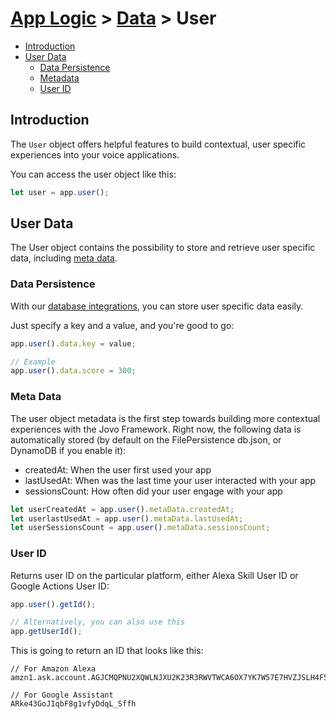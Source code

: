 # [App Logic](./) > [Data](README.md) > User

* [Introduction](#introduction)
* [User Data](#user-data)
  * [Data Persistence](#data-persistence)
  * [Metadata](#meta-data)
  * [User ID](#user-id)


## Introduction

The `User` object offers helpful features to build contextual, user specific experiences into your voice applications.

You can access the user object like this:

```javascript
let user = app.user();
```

## User Data

The User object contains the possibility to store and retrieve user specific data, including [meta data](#meta-data).

### Data Persistence

With our [database integrations](https://github.com/jovotech/jovo-framework-nodejs/tree/master/docs/06_integrations/databases), you can store user specific data easily.

Just specify a key and a value, and you're good to go: 

```javascript
app.user().data.key = value;

// Example
app.user().data.score = 300;
```


### Meta Data

The user object metadata is the first step towards building more contextual experiences with the Jovo Framework. Right now, the following data is automatically stored (by default on the FilePersistence db.json, or DynamoDB if you enable it):

* createdAt: When the user first used your app
* lastUsedAt: When was the last time your user interacted with your app
* sessionsCount: How often did your user engage with your app

```javascript
let userCreatedAt = app.user().metaData.createdAt; 
let userlastUsedAt = app.user().metaData.lastUsedAt; 
let userSessionsCount = app.user().metaData.sessionsCount;
```

### User ID

Returns user ID on the particular platform, either Alexa Skill User ID or Google Actions User ID:

```javascript
app.user().getId();

// Alternatively, you can also use this
app.getUserId();
```

This is going to return an ID that looks like this:

```
// For Amazon Alexa
amzn1.ask.account.AGJCMQPNU2XQWLNJXU2K23R3RWVTWCA6OX7YK7W57E7HVZJSLH4F5U2JOLYELR4PSDSFGSDSD32YHMRG36CUUAY3G5QI5QFNDZ44V5RG6SBN3GUCNTRHAVT5DSDSD334e34I37N3MP2GDCHO7LL2JL2LVN6UFJ6Q2GEVVKL5HNHOWBBD7ZQDQYWNHYR2BPPWJPTBPBXPIPBVFXA

// For Google Assistant
ARke43GoJIqbF8g1vfyDdqL_Sffh
```

